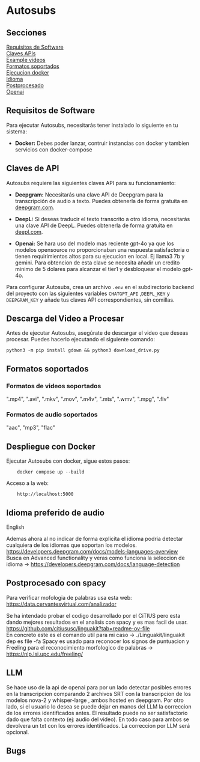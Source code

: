 ﻿# Autosubs
## Secciones
[Requisitos de Software](#Requisitos-de-Software)  
[Claves APIs](#claves-de-api)  
[Example videos](#descarga-del-video-a-procesar)  
[Formatos soportados](#formatos-soportados)  
[Ejecucion docker](#despliegue-con-docker)  
[Idioma](#idioma-preferido-de-audio)  
[Postprocesado](#postprocesado-con-spacy)  
[Openai](#llm)


## Requisitos de Software

Para ejecutar Autosubs, necesitarás tener instalado lo siguiente en tu sistema:

- **Docker:** Debes poder lanzar, contruir instancias con docker y tambien servicios con docker-compose

## Claves de API

Autosubs requiere las siguientes claves API para su funcionamiento:

- **Deepgram:** Necesitarás una clave API de Deepgram para la transcripción de audio a texto. Puedes obtenerla de forma gratuita en [deepgram.com](https://www.deepgram.com/).
  
- **DeepL:** Si deseas traducir el texto transcrito a otro idioma, necesitarás una clave API de DeepL. Puedes obtenerla de forma gratuita en [deepl.com](https://www.deepl.com/).

- **Openai:** Se hara uso del modelo mas reciente gpt-4o ya que los modelos opensource no proporcionaban una respuesta satisfactoria o tienen requirimientos altos para su ejecucion en local. Ej llama3 7b y gemini. Para obtencion de esta clave se necesita añadir un credito minimo de 5 dolares para alcanzar el tier1 y desbloquear el modelo gpt-4o. 

Para configurar Autosubs, crea un archivo `.env` en el subdirectorio backend del proyecto con las siguientes variables `CHATGPT_API` ,`DEEPL_KEY` y `DEEPGRAM_KEY` y añade tus claves API correspondientes, sin comillas.

## Descarga del Video a Procesar

Antes de ejecutar Autosubs, asegúrate de descargar el video que deseas procesar. Puedes hacerlo ejecutando el siguiente comando:

    python3 -m pip install gdown && python3 download_drive.py


<a name='Formatos-soportados'></a>
## Formatos soportados
### Formatos de videos soportados

".mp4", ".avi", ".mkv", ".mov", ".m4v", ".mts", ".wmv", ".mpg", ".flv"

### Formatos de audio soportados

"aac", "mp3", "flac"

## Despliegue con Docker

Ejecutar Autosubs con docker, sigue estos pasos:

        docker compose up --build

Acceso a la web:

        http://localhost:5000


## Idioma preferido de audio

English

Ademas ahora al no indicar de forma explicita el idioma podria detectar cualquiera de los idiomas que soportan los modelos.
 https://developers.deepgram.com/docs/models-languages-overview   
Busca en Advanced functionality y veras como funciona la seleccion de idioma -> https://developers.deepgram.com/docs/language-detection   

## Postprocesado con spacy

Para verificar mofologia de palabras usa esta web: https://data.cervantesvirtual.com/analizador  

Se ha intendado probar el codigo desarrollado por el CiTIUS pero esta dando mejores resultados en el analisis con spacy y es mas facil de usar.
https://github.com/citiususc/linguakit?tab=readme-ov-file  
En concreto este es el comando util para mi caso -> ./Linguakit/linguakit dep  es file -fa 
Spacy es usado para reconocer los signos de puntuacion y Freeling para el reconocimiento morfologico de palabras -> https://nlp.lsi.upc.edu/freeling/

## LLM 

Se hace uso de la api de openai para por un lado detectar posibles errores en la transcripcion comparando 2 archivos SRT con la transcripcion de los modelos nova-2 y whisper-large , ambos hosted en deepgram. 
Por otro lado, si el usuario lo desea se puede dejar en manos del LLM la correccion de los errores identificados antes. El resultado puede no ser satisfactorio dado que falta contexto (ej: audio del video). En todo caso para ambos se devolvera un txt con los errores identificados. La correccion por LLM será opcional.

## Bugs



